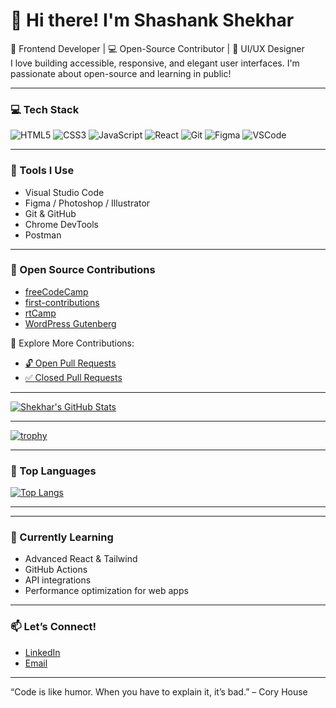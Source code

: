 # 👋 Hi there! I'm Shashank Shekhar

🎨 Frontend Developer | 💻 Open-Source Contributor | 🎯 UI/UX Designer  
I love building accessible, responsive, and elegant user interfaces. I'm passionate about open-source and learning in public!

---

### 💻 Tech Stack
![HTML5](https://img.shields.io/badge/-HTML5-E34F26?style=flat-square&logo=html5&logoColor=white)
![CSS3](https://img.shields.io/badge/-CSS3-1572B6?style=flat-square&logo=css3)
![JavaScript](https://img.shields.io/badge/-JavaScript-F7DF1E?style=flat-square&logo=javascript&logoColor=black)
![React](https://img.shields.io/badge/-React-20232A?style=flat-square&logo=react)
![Git](https://img.shields.io/badge/-Git-F05032?style=flat-square&logo=git&logoColor=white)
![Figma](https://img.shields.io/badge/-Figma-000?style=flat-square&logo=figma)
![VSCode](https://img.shields.io/badge/-VSCode-007ACC?style=flat-square&logo=visual-studio-code)

---

### 🔧 Tools I Use
- Visual Studio Code
- Figma / Photoshop / Illustrator
- Git & GitHub
- Chrome DevTools
- Postman

---

### 🌟 Open Source Contributions  
- [freeCodeCamp](https://github.com/freeCodeCamp/freeCodeCamp/pulls?q=is%3Apr+author%3AShekhar0109)  
- [first-contributions](https://github.com/firstcontributions/first-contributions/pulls?q=is%3Apr+author%3AShekhar0109)  
- [rtCamp](https://github.com/rtlearn/github-timeline-Shekhar0109/pulls)
- [WordPress Gutenberg](https://github.com/WordPress/gutenberg/pull/71426) 

📂 Explore More Contributions:  
- [🔓 Open Pull Requests](https://github.com/pulls?q=is%3Apr+author%3AShekhar0109+is%3Aopen)  
- [✅ Closed Pull Requests](https://github.com/pulls?q=is%3Apr+author%3AShekhar0109+archived%3Afalse+is%3Aclosed)

---

[![Shekhar's GitHub Stats](https://github-readme-stats.vercel.app/api?username=Shekhar0109&show_icons=true&theme=radical&count_private=true)](https://github.com/Shekhar0109)

---

[![trophy](https://github-profile-trophy.vercel.app/?username=Shekhar0109&theme=radical&row=1&column=5)](https://github.com/Shekhar0109)



---

### 🚀 Top Languages

[![Top Langs](https://github-readme-stats.vercel.app/api/top-langs/?username=Shekhar0109&layout=compact)](https://github.com/Shekhar0109)

---


 


---

### 🧠 Currently Learning
- Advanced React & Tailwind
- GitHub Actions
- API integrations
- Performance optimization for web apps

---

### 📫 Let’s Connect!
- [LinkedIn](https://www.linkedin.com/in/shashank-shekhar-b955a5347?utm_source=share&utm_campaign=share_via&utm_content=profile&utm_medium=android_app)   
- [Email](mailto:shekharshashankara@email.com)

---

“Code is like humor. When you have to explain it, it’s bad.” – Cory House
